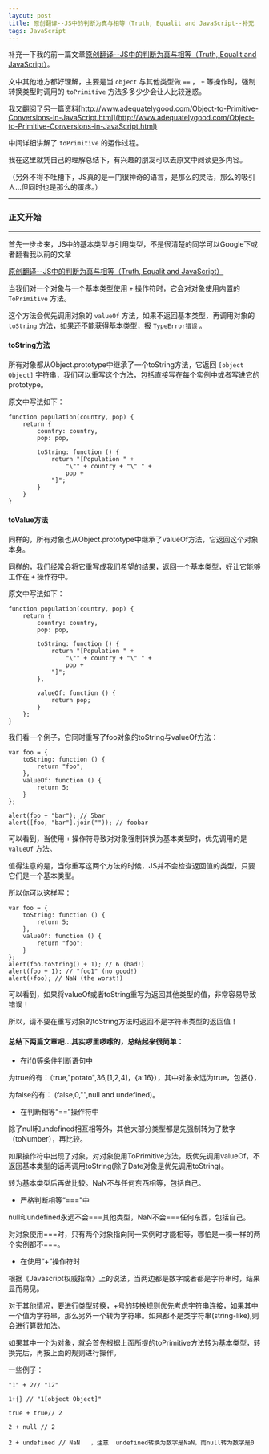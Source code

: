 ```yaml
---
layout: post
title: 原创翻译--JS中的判断为真与相等（Truth, Equalit and JavaScript--补充
tags: JavaScript
---
```


补充一下我的前一篇文章[原创翻译--JS中的判断为真与相等（Truth, Equalit and JavaScript）]({{site.url}}/blog/2013/04/13/%E5%8E%9F%E5%88%9B%E7%BF%BB%E8%AF%91--JS%E4%B8%AD%E7%9A%84%E5%88%A4%E6%96%AD%E4%B8%BA%E7%9C%9F%E4%B8%8E%E7%9B%B8%E7%AD%89%EF%BC%88Truth,%20Equalit%20and%20JavaScript%EF%BC%89/)。

文中其他地方都好理解，主要是当 `object` 与其他类型做 `==` ， `+` 等操作时，强制转换类型时调用的 `toPrimitive` 方法多多少少会让人比较迷惑。

我又翻阅了另一篇资料[http://www.adequatelygood.com/Object-to-Primitive-Conversions-in-JavaScript.html](http://www.adequatelygood.com/Object-to-Primitive-Conversions-in-JavaScript.html)

中间详细讲解了 `toPrimitive` 的运作过程。

我在这里就凭自己的理解总结下，有兴趣的朋友可以去原文中阅读更多内容。

（另外不得不吐槽下，JS真的是一门很神奇的语言，是那么的灵活，那么的吸引人...但同时也是那么的蛋疼。）

<!--more-->

----------
### 正文开始
----------

首先一步步来，JS中的基本类型与引用类型，不是很清楚的同学可以Google下或者翻看我以前的文章

[原创翻译--JS中的判断为真与相等（Truth, Equalit and JavaScript）]({{site.url}}/blog/2013/04/13/%E5%8E%9F%E5%88%9B%E7%BF%BB%E8%AF%91--JS%E4%B8%AD%E7%9A%84%E5%88%A4%E6%96%AD%E4%B8%BA%E7%9C%9F%E4%B8%8E%E7%9B%B8%E7%AD%89%EF%BC%88Truth,%20Equalit%20and%20JavaScript%EF%BC%89/)

当我们对一个对象与一个基本类型使用 `+` 操作符时，它会对对象使用内置的 `ToPrimitive` 方法。

这个方法会优先调用对象的 `valueOf` 方法，如果不返回基本类型，再调用对象的 `toString` 方法，如果还不能获得基本类型，报 `TypeError错误` 。

#### toString方法

所有对象都从Object.prototype中继承了一个toString方法，它返回 `[object Object]` 字符串，我们可以重写这个方法，包括直接写在每个实例中或者写进它的prototype。

原文中写法如下：

    function population(country, pop) {
        return {
            country: country,
            pop: pop,
            
            toString: function () {
                return "[Population " + 
                    "\"" + country + "\" " +
                    pop +
                "]";
            }
        }
    }

#### toValue方法

同样的，所有对象也从Object.prototype中继承了valueOf方法，它返回这个对象本身。

同样的，我们经常会将它重写成我们希望的结果，返回一个基本类型，好让它能够工作在 `+` 操作符中。

原文中写法如下：

    function population(country, pop) {
        return {
            country: country,
            pop: pop,
            
            toString: function () {
                return "[Population " + 
                    "\"" + country + "\" " +
                    pop +
                "]";
            },
            
            valueOf: function () {
                return pop;
            }
        };
    }

我们看一个例子，它同时重写了foo对象的toString与valueOf方法：

    var foo = {
        toString: function () {
            return "foo";
        },
        valueOf: function () {
            return 5;
        }
    };

    alert(foo + "bar"); // 5bar
    alert([foo, "bar"].join("")); // foobar

可以看到，当使用 `+` 操作符导致对对象强制转换为基本类型时，优先调用的是 `valueOf` 方法。

值得注意的是，当你重写这两个方法的时候，JS并不会检查返回值的类型，只要它们是一个基本类型。

所以你可以这样写：

    var foo = {
        toString: function () {
            return 5;
        },
        valueOf: function () {
            return "foo";
        }
    };
    alert(foo.toString() + 1); // 6 (bad!)
    alert(foo + 1); // "foo1" (no good!)
    alert(+foo); // NaN (the worst!)

可以看到，如果将valueOf或者toString重写为返回其他类型的值，非常容易导致错误！

所以，请不要在重写对象的toString方法时返回不是字符串类型的返回值！

#### 总结下两篇文章吧...其实啰里啰嗦的，总结起来很简单：

- 在if()等条件判断语句中

为true的有：（true,"potato",36,[1,2,4]，{a:16}），其中对象永远为true，包括{}，

为false的有： (false,0,"",null and undefined)。

- 在判断相等“==”操作符中

除了null和undefined相互相等外，其他大部分类型都是先强制转为了数字（toNumber），再比较。

如果操作符中出现了对象，对对象使用ToPrimitive方法，既优先调用valueOf，不返回基本类型的话再调用toString(除了Date对象是优先调用toString)。

转为基本类型后再做比较。NaN不与任何东西相等，包括自己。

- 严格判断相等“===”中

null和undefined永远不会===其他类型，NaN不会===任何东西，包括自己。

对对象使用===时，只有两个对象指向同一实例时才能相等，哪怕是一模一样的两个实例都不===。

- 在使用“+”操作符时

根据《Javascript权威指南》上的说法，当两边都是数字或者都是字符串时，结果显而易见。

对于其他情况，要进行类型转换，+号的转换规则优先考虑字符串连接，如果其中一个值为字符串，那么另外一个转为字符串。如果都不是类字符串(string-like),则会进行算数加法。

如果其中一个为对象，就会首先根据上面所提的toPrimitive方法转为基本类型，转换完后，再按上面的规则进行操作。

一些例子：

    "1" + 2// "12"

    1+{} // "1[object Object]"

    true + true// 2

    2 + null // 2

    2 + undefined // NaN   ，注意  undefined转换为数字是NaN，而null转为数字是0

